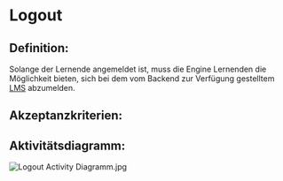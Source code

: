 # Logout


## Definition:

Solange der Lernende angemeldet ist, muss die Engine Lernenden die Möglichkeit bieten, sich bei dem vom Backend zur Verfügung gestelltem [LMS](Learning-Management-System-GE.md) abzumelden.

## Akzeptanzkriterien:


## Aktivitätsdiagramm:

![Logout Activity Diagramm.jpg](imageEngineLogoutActivityDiagramm.jpg)
